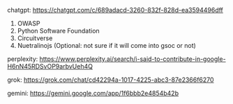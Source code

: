 
chatgpt: https://chatgpt.com/c/689adacd-3260-832f-828d-ea3594496dff
 1. OWASP 
 2. Python Software Foundation
 3. Circuitverse
 4. Nuetralinojs (Optional: not sure if it will come into gsoc or not)

perplexity: https://www.perplexity.ai/search/i-said-to-contribute-in-google-H6nN45RDSvOP9arbvUeh4Q

grok: https://grok.com/chat/cd42294a-1017-4225-abc3-87e2366f6270

gemini: https://gemini.google.com/app/1f6bbb2e4854b42b